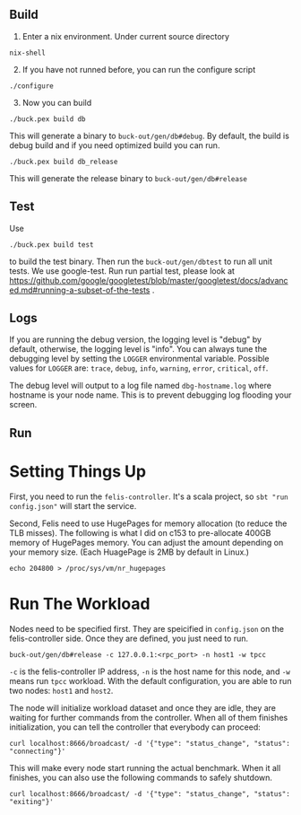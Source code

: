 Build
-----

1. Enter a nix environment. Under current source directory

```
nix-shell
```

2. If you have not runned before, you can run the configure script

```
./configure
```

3. Now you can build

```
./buck.pex build db
```

This will generate a binary to `buck-out/gen/db#debug`. By default, the build is debug build and if you need optimized build you can run.

```
./buck.pex build db_release
```

This will generate the release binary to `buck-out/gen/db#release`

Test
----

Use

```
./buck.pex build test
```

to build the test binary. Then run the `buck-out/gen/dbtest` to run all unit tests. We use google-test. Run run partial test, please look at https://github.com/google/googletest/blob/master/googletest/docs/advanced.md#running-a-subset-of-the-tests .


Logs
----

If you are running the debug version, the logging level is "debug" by default, otherwise, the logging level is "info". You can always tune the debugging level by setting the `LOGGER` environmental variable. Possible values for `LOGGER` are: `trace`, `debug`, `info`, `warning`, `error`, `critical`, `off`.

The debug level will output to a log file named `dbg-hostname.log` where hostname is your node name. This is to prevent debugging log flooding your screen.

Run
---

Setting Things Up
=================

First, you need to run the `felis-controller`. It's a scala project, so `sbt "run config.json"` will start the service.

Second, Felis need to use HugePages for memory allocation (to reduce the TLB misses). The following is what I did on c153 to pre-allocate 400GB memory of HugePages memory. You can adjust the amount depending on your memory size. (Each HuagePage is 2MB by default in Linux.)

```
echo 204800 > /proc/sys/vm/nr_hugepages
```

Run The Workload
================

Nodes need to be specified first. They are speicified in `config.json` on the felis-controller side. Once they are defined, you just need to run.

```
buck-out/gen/db#release -c 127.0.0.1:<rpc_port> -n host1 -w tpcc
```

`-c` is the felis-controller IP address, `-n` is the host name for this node, and `-w` means run `tpcc` workload. With the default configuration, you are able to run two nodes: `host1` and `host2`.

The node will initialize workload dataset and once they are idle, they are waiting for further commands from the controller. When all of them finishes initialization, you can tell the controller that everybody can proceed:

```
curl localhost:8666/broadcast/ -d '{"type": "status_change", "status": "connecting"}'
```

This will make every node start running the actual benchmark. When it all finishes, you can also use the following commands to safely shutdown.

```
curl localhost:8666/broadcast/ -d '{"type": "status_change", "status": "exiting"}'
```
